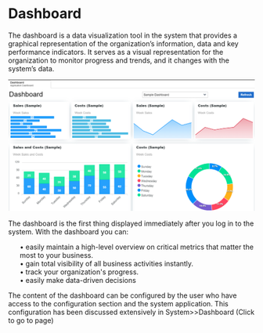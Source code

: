 # Dashboard

The dashboard is a data visualization tool in the system that provides a graphical representation of the organization’s information, data and key performance indicators. It serves as a visual representation for the organization to monitor progress and trends, and it changes with the system’s data.

<p class="div1" class="center"><img src="images/end_user_images/sample_dashboard.png"></p>

The dashboard is the first thing displayed immediately after you log in to the system. With the dashboard you can:
    <ul>
        •	easily maintain a high-level overview on critical metrics that matter the most to your business.<br> 
        •	gain total visibility of all business activities instantly.<br>
        •	track your organization's progress.<br>
        •	easily make data-driven decisions <br>
    </ul>
The content of the dashboard can be configured by the user who have access to the configuration section and the system application. This configuration has been discussed extensively in System>>Dashboard (Click to go to page)
